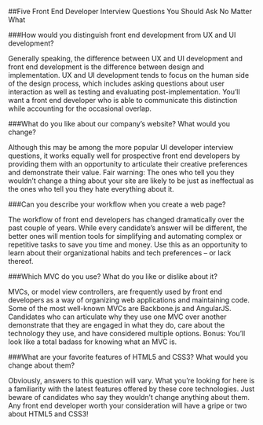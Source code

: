 ##Five Front End Developer Interview Questions You Should Ask No Matter What

###How would you distinguish front end development from UX and UI development?

Generally speaking, the difference between UX and UI development and front end development is the difference between design and implementation. UX and UI development tends to focus on the human side of the design process, which includes asking questions about user interaction as well as testing and evaluating post-implementation. You’ll want a front end developer who is able to communicate this distinction while accounting for the occasional overlap.

###What do you like about our company’s website? What would you change?

Although this may be among the more popular UI developer interview questions, it works equally well for prospective front end developers by providing them with an opportunity to articulate their creative preferences and demonstrate their value. Fair warning: The ones who tell you they wouldn’t change a thing about your site are likely to be just as ineffectual as the ones who tell you they hate everything about it.

###Can you describe your workflow when you create a web page?

The workflow of front end developers has changed dramatically over the past couple of years. While every candidate’s answer will be different, the better ones will mention tools for simplifying and automating complex or repetitive tasks to save you time and money. Use this as an opportunity to learn about their organizational habits and tech preferences – or lack thereof.

###Which MVC do you use? What do you like or dislike about it?

MVCs, or model view controllers, are frequently used by front end developers as a way of organizing web applications and maintaining code. Some of the most well-known MVCs are Backbone.js and AngularJS. Candidates who can articulate why they use one MVC over another demonstrate that they are engaged in what they do, care about the technology they use, and have considered multiple options. Bonus: You’ll look like a total badass for knowing what an MVC is.

###What are your favorite features of HTML5 and CSS3? What would you change about them?

Obviously, answers to this question will vary. What you’re looking for here is a familiarity with the latest features offered by these core technologies. Just beware of candidates who say they wouldn’t change anything about them. Any front end developer worth your consideration will have a gripe or two about HTML5 and CSS3!